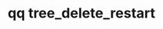 ---
category: tree
command: tree_delete_restart
optional_options: []
permalink: /qq-cli-command-guide/tree/tree_delete_restart.html
positional_options:
- help: Directory id
  name: id
  required: true
sidebar: qq_cli_command_reference_sidebar
summary: This section explains how to use the <code>qq tree_delete_restart</code>
  command.
synopsis: Retry errored delete job
title: qq tree_delete_restart
usage: qq tree_delete_restart [-h] id
zendesk_source: qq CLI Command Guide

---
